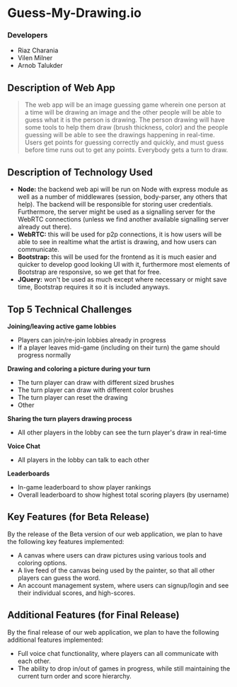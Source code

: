 # Guess-My-Drawing.io

### Developers
* Riaz Charania
* Vilen Milner
* Arnob Talukder

## Description of Web App
> The web app will be an image guessing game wherein one person at a time will be drawing an image and the other people will be able to guess what it is the person is drawing. The person drawing will have some tools to help them draw (brush thickness, color) and the people guessing will be able to see the drawings happening in real-time. Users get points for guessing correctly and quickly, and must guess before time runs out to get any points. Everybody gets a turn to draw.

## Description of Technology Used
* **Node:** the backend web api will be run on Node with express module as well as a number of middlewares (session, body-parser, any others that help). The backend will be responsible for storing user credentials. Furthermore, the server might be used as a signalling server for the WebRTC connections (unless we find another available signalling server already out there). 
* **WebRTC:** this will be used for p2p connections, it is how users will be able to see in realtime what the artist is drawing, and how users can communicate.
* **Bootstrap:** this will be used for the frontend as it is much easier and quicker to develop good looking UI with it, furthermore most elements of Bootstrap are responsive, so we get that for free.
* **JQuery:** won't be used as much except where necessary or might save time, Bootstrap requires it so it is included anyways.

## Top 5 Technical Challenges
**Joining/leaving active game lobbies**

 * Players can join/re-join lobbies already in progress
 * If a player leaves mid-game (including on their turn) the game should progress normally

**Drawing and coloring a picture during your turn**

 * The turn player can draw with different sized brushes
 * The turn player can draw with different color brushes
 * The turn player can reset the drawing
 * Other

**Sharing the turn players drawing process**

 * All other players in the lobby can see the turn player's draw in real-time

**Voice Chat**

 * All players in the lobby can talk to each other

**Leaderboards**

 * In-game leaderboard to show player rankings
 * Overall leaderboard to show highest total scoring players (by username)

## Key Features (for Beta Release)
By the release of the Beta version of our web application, we plan to have the following key features implemented:

* A canvas where users can draw pictures using various tools and coloring options.
* A live feed of the canvas being used by the painter, so that all other players can guess the word.
* An account management system, where users can signup/login and see their individual scores, and high-scores.

## Additional Features (for Final Release)
By the final release of our web application, we plan to have the following additional  features implemented:

* Full voice chat functionality, where players can all communicate with each other.
* The ability to drop in/out of games in progress, while still maintaining the current turn order and score hierarchy.
